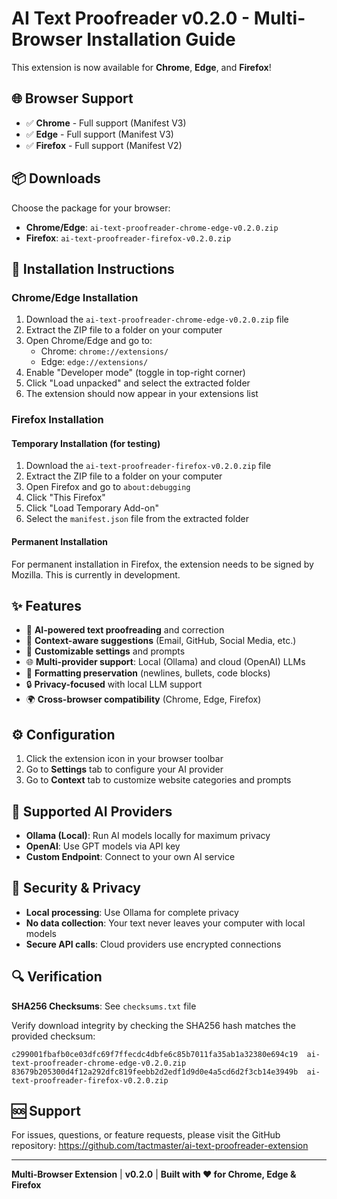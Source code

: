 # AI Text Proofreader v0.2.0 - Multi-Browser Installation Guide

This extension is now available for **Chrome**, **Edge**, and **Firefox**!

## 🌐 Browser Support

- ✅ **Chrome** - Full support (Manifest V3)
- ✅ **Edge** - Full support (Manifest V3) 
- ✅ **Firefox** - Full support (Manifest V2)

## 📦 Downloads

Choose the package for your browser:

- **Chrome/Edge**: `ai-text-proofreader-chrome-edge-v0.2.0.zip`
- **Firefox**: `ai-text-proofreader-firefox-v0.2.0.zip`

## 🔧 Installation Instructions

### Chrome/Edge Installation

1. Download the `ai-text-proofreader-chrome-edge-v0.2.0.zip` file
2. Extract the ZIP file to a folder on your computer
3. Open Chrome/Edge and go to:
   - Chrome: `chrome://extensions/`
   - Edge: `edge://extensions/`
4. Enable "Developer mode" (toggle in top-right corner)
5. Click "Load unpacked" and select the extracted folder
6. The extension should now appear in your extensions list

### Firefox Installation

#### Temporary Installation (for testing)
1. Download the `ai-text-proofreader-firefox-v0.2.0.zip` file
2. Extract the ZIP file to a folder on your computer
3. Open Firefox and go to `about:debugging`
4. Click "This Firefox"
5. Click "Load Temporary Add-on"
6. Select the `manifest.json` file from the extracted folder

#### Permanent Installation
For permanent installation in Firefox, the extension needs to be signed by Mozilla. This is currently in development.

## ✨ Features

- 🤖 **AI-powered text proofreading** and correction
- 🎯 **Context-aware suggestions** (Email, GitHub, Social Media, etc.)
- 🔧 **Customizable settings** and prompts
- 🌐 **Multi-provider support**: Local (Ollama) and cloud (OpenAI) LLMs
- 📝 **Formatting preservation** (newlines, bullets, code blocks)
- 🔒 **Privacy-focused** with local LLM support
- 🌍 **Cross-browser compatibility** (Chrome, Edge, Firefox)

## ⚙️ Configuration

1. Click the extension icon in your browser toolbar
2. Go to **Settings** tab to configure your AI provider
3. Go to **Context** tab to customize website categories and prompts

## 🚀 Supported AI Providers

- **Ollama (Local)**: Run AI models locally for maximum privacy
- **OpenAI**: Use GPT models via API key
- **Custom Endpoint**: Connect to your own AI service

## 🔐 Security & Privacy

- **Local processing**: Use Ollama for complete privacy
- **No data collection**: Your text never leaves your computer with local models
- **Secure API calls**: Cloud providers use encrypted connections

## 🔍 Verification

**SHA256 Checksums**: See `checksums.txt` file

Verify download integrity by checking the SHA256 hash matches the provided checksum:

```
c299001fbafb0ce03dfc69f7ffecdc4dbfe6c85b7011fa35ab1a32380e694c19  ai-text-proofreader-chrome-edge-v0.2.0.zip
83679b205300d4f12a292dfc819feebb2d2edf1d9d0e4a5cd6d2f3cb14e3949b  ai-text-proofreader-firefox-v0.2.0.zip
```

## 🆘 Support

For issues, questions, or feature requests, please visit the GitHub repository:
https://github.com/tactmaster/ai-text-proofreader-extension

---

**Multi-Browser Extension** | **v0.2.0** | **Built with ❤️ for Chrome, Edge & Firefox**